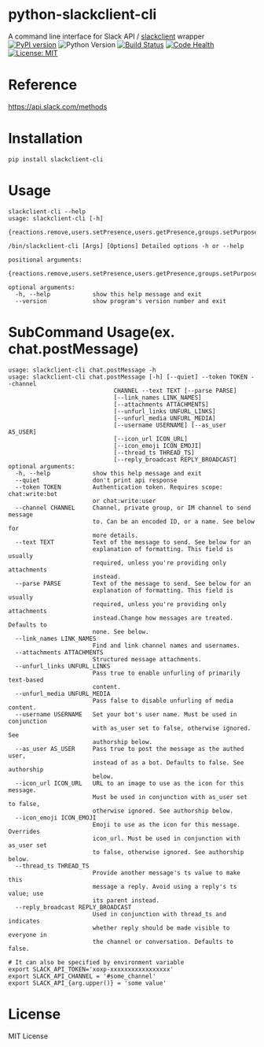 # python-slackclient-cli
A command line interface for Slack API / [slackclient](https://github.com/slackapi/python-slackclient) wrapper  
[![PyPI version](https://badge.fury.io/py/slackclient-cli.svg)](https://badge.fury.io/py/slackclient-cli)
![Python Version](https://img.shields.io/badge/python-2.7-blue.svg)
[![Build Status](https://travis-ci.org/Yoshiyuki-Nakahara/python-slackclient-cli.svg?branch=master)](https://travis-ci.org/Yoshiyuki-Nakahara/python-slackclient-cli)
[![Code Health](https://landscape.io/github/Yoshiyuki-Nakahara/python-slackclient-cli/master/landscape.svg?style=plastic)](https://landscape.io/github/Yoshiyuki-Nakahara/python-slackclient-cli/master)
[![License: MIT](https://img.shields.io/badge/License-MIT-yellow.svg)](https://opensource.org/licenses/MIT)

# Reference
  https://api.slack.com/methods

# Installation
    pip install slackclient-cli

# Usage
    slackclient-cli --help
    usage: slackclient-cli [-h]
      {reactions.remove,users.setPresence,users.getPresence,groups.setPurpose,usergroups.users.update,dnd.info,reminders.info,pins.list,mpim.open,channels.kick,reminders.add,channels.unarchive,team.profile.get,im.replies,channels.join,mpim.close,groups.setTopic,emoji.list,reactions.get,chat.update,groups.list,groups.archive,stars.list,mpim.list,im.history,auth.revoke,groups.open,mpim.mark,groups.info,im.close,im.list,files.comments.delete,team.accessLogs,usergroups.users.list,groups.kick,bots.info,groups.history,users.profile.get,groups.unarchive,channels.invite,groups.replies,files.sharedPublicURL,search.files,channels.rename,channels.list,im.open,team.info,channels.leave,chat.postMessage,users.list,groups.invite,team.billableInfo,groups.rename,files.comments.edit,groups.createChild,groups.create,reminders.delete,auth.test,oauth.access,users.setPhoto,pins.remove,im.mark,dnd.teamInfo,stars.remove,reminders.list,chat.delete,users.setActive,channels.replies,channels.history,files.upload,pins.add,groups.mark,channels.archive,mpim.history,search.all,users.info,usergroups.list,channels.info,files.comments.add,dnd.setSnooze,files.delete,files.list,channels.setTopic,files.info,stars.add,usergroups.disable,mpim.replies,team.integrationLogs,users.deletePhoto,reminders.complete,channels.setPurpose,dnd.endDnd,channels.mark,search.messages,channels.create,users.identity,groups.leave,usergroups.enable,dnd.endSnooze,users.profile.set,chat.meMessage,files.revokePublicURL,usergroups.update,reactions.add,reactions.list,usergroups.create,groups.close}

    /bin/slackclient-cli [Args] [Options] Detailed options -h or --help

    positional arguments:
      {reactions.remove,users.setPresence,users.getPresence,groups.setPurpose,usergroups.users.update,dnd.info,reminders.info,pins.list,mpim.open,channels.kick,reminders.add,channels.unarchive,team.profile.get,im.replies,channels.join,mpim.close,groups.setTopic,emoji.list,reactions.get,chat.update,groups.list,groups.archive,stars.list,mpim.list,im.history,auth.revoke,groups.open,mpim.mark,groups.info,im.close,im.list,files.comments.delete,team.accessLogs,usergroups.users.list,groups.kick,bots.info,groups.history,users.profile.get,groups.unarchive,channels.invite,groups.replies,files.sharedPublicURL,search.files,channels.rename,channels.list,im.open,team.info,channels.leave,chat.postMessage,users.list,groups.invite,team.billableInfo,groups.rename,files.comments.edit,groups.createChild,groups.create,reminders.delete,auth.test,oauth.access,users.setPhoto,pins.remove,im.mark,dnd.teamInfo,stars.remove,reminders.list,chat.delete,users.setActive,channels.replies,channels.history,files.upload,pins.add,groups.mark,channels.archive,mpim.history,search.all,users.info,usergroups.list,channels.info,files.comments.add,dnd.setSnooze,files.delete,files.list,channels.setTopic,files.info,stars.add,usergroups.disable,mpim.replies,team.integrationLogs,users.deletePhoto,reminders.complete,channels.setPurpose,dnd.endDnd,channels.mark,search.messages,channels.create,users.identity,groups.leave,usergroups.enable,dnd.endSnooze,users.profile.set,chat.meMessage,files.revokePublicURL,usergroups.update,reactions.add,reactions.list,usergroups.create,groups.close

    optional arguments:
      -h, --help            show this help message and exit
      --version             show program's version number and exit

# SubCommand Usage(ex. chat.postMessage)
    usage: slackclient-cli chat.postMessage -h
    usage: slackclient-cli chat.postMessage [-h] [--quiet] --token TOKEN --channel
                                  CHANNEL --text TEXT [--parse PARSE]
                                  [--link_names LINK_NAMES]
                                  [--attachments ATTACHMENTS]
                                  [--unfurl_links UNFURL_LINKS]
                                  [--unfurl_media UNFURL_MEDIA]
                                  [--username USERNAME] [--as_user AS_USER]
                                  [--icon_url ICON_URL]
                                  [--icon_emoji ICON_EMOJI]
                                  [--thread_ts THREAD_TS]
                                  [--reply_broadcast REPLY_BROADCAST]
    optional arguments:
      -h, --help            show this help message and exit
      --quiet               don't print api response
      --token TOKEN         Authentication token. Requires scope: chat:write:bot
                            or chat:write:user
      --channel CHANNEL     Channel, private group, or IM channel to send message
                            to. Can be an encoded ID, or a name. See below for
                            more details.
      --text TEXT           Text of the message to send. See below for an
                            explanation of formatting. This field is usually
                            required, unless you're providing only attachments
                            instead.
      --parse PARSE         Text of the message to send. See below for an
                            explanation of formatting. This field is usually
                            required, unless you're providing only attachments
                            instead.Change how messages are treated. Defaults to
                            none. See below.
      --link_names LINK_NAMES
                            Find and link channel names and usernames.
      --attachments ATTACHMENTS
                            Structured message attachments.
      --unfurl_links UNFURL_LINKS
                            Pass true to enable unfurling of primarily text-based
                            content.
      --unfurl_media UNFURL_MEDIA
                            Pass false to disable unfurling of media content.
      --username USERNAME   Set your bot's user name. Must be used in conjunction
                            with as_user set to false, otherwise ignored. See
                            authorship below.
      --as_user AS_USER     Pass true to post the message as the authed user,
                            instead of as a bot. Defaults to false. See authorship
                            below.
      --icon_url ICON_URL   URL to an image to use as the icon for this message.
                            Must be used in conjunction with as_user set to false,
                            otherwise ignored. See authorship below.
      --icon_emoji ICON_EMOJI
                            Emoji to use as the icon for this message. Overrides
                            icon_url. Must be used in conjunction with as_user set
                            to false, otherwise ignored. See authorship below.
      --thread_ts THREAD_TS
                            Provide another message's ts value to make this
                            message a reply. Avoid using a reply's ts value; use
                            its parent instead.
      --reply_broadcast REPLY_BROADCAST
                            Used in conjunction with thread_ts and indicates
                            whether reply should be made visible to everyone in
                            the channel or conversation. Defaults to false.

    # It can also be specified by environment variable
    export SLACK_API_TOKEN='xoxp-xxxxxxxxxxxxxxxxx'
    export SLACK_API_CHANNEL = '#some_channel'
    export SLACK_API_{arg.upper()} = 'some value'

# License
MIT License
